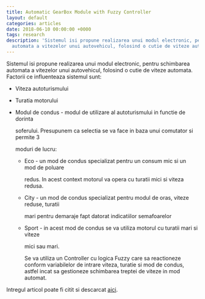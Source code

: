 ```yaml
---
title: Automatic GearBox Module with Fuzzy Controller
layout: default
categories: articles
date: 2018-06-10 00:00:00 +0000
tags: research
description: 'Sistemul isi propune realizarea unui modul electronic, pentru schimbarea
  automata a vitezelor unui autovehicul, folosind o cutie de viteze automata. '
---
```

Sistemul isi propune realizarea unui modul electronic, pentru schimbarea automata a vitezelor unui autovehicul, folosind o cutie de viteze automata. Factorii ce influenteaza sistemul sunt: 

* Viteza autoturismului 
* Turatia motorului 
* Modul de condus - modul de utilizare al autoturismului in functie de dorinta 

  soferului. Presupunem ca selectia se va face in baza unui comutator si permite 3 

  moduri de lucru: 
  * Eco - un mod de condus specializat pentru un consum mic si un mod de poluare 

    redus. In acest context motorul va opera cu turatii mici si viteza redusa. 
  * City - un mod de condus specializat pentru modul de oras, viteze reduse, turatii 

    mari pentru demaraje fapt datorat indicatiilor semafoarelor 
  * Sport - in acest mod de condus se va utiliza motorul cu turatii mari si viteze 

    mici sau mari. 

    Se va utiliza un Controller cu logica Fuzzy care sa reactioneze conform variabilelor de intrare viteza, turatie si mod de condus, astfel incat sa gestioneze schimbarea treptei de viteze in mod automat. 

Intregul articol poate fi citit si descarcat [aici](http://libgen.io/book/index.php?md5=6C1FF04E74F0AC17DB2E1A130291BDF8).